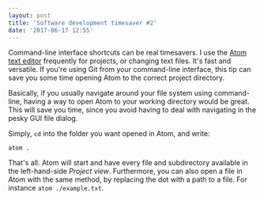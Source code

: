 ```yaml
---
layout: post
title: 'Software development timesaver #2'
date: '2017-06-17 12:55'
---
```


Command-line interface shortcuts can be real timesavers. I use the [Atom text editor](https://atom.io/) frequently for projects, or changing text files. It's fast and versatile. If you're using Git from your command-line interface, this tip can save you some time opening Atom to the correct project directory.

Basically, if you usually navigate around your file system using command-line, having a way to open Atom to your working directory would be great. This will save you time, since you avoid having to deal with navigating in the pesky GUI file dialog.

Simply, `cd` into the folder you want opened in Atom, and write:
```
atom .
```

That's all. Atom will start and have every file and subdirectory available in the left-hand-side *Project view*. Furthermore, you can also open a file in Atom with the same method, by replacing the dot with a path to a file. For instance `atom ./example.txt`.
